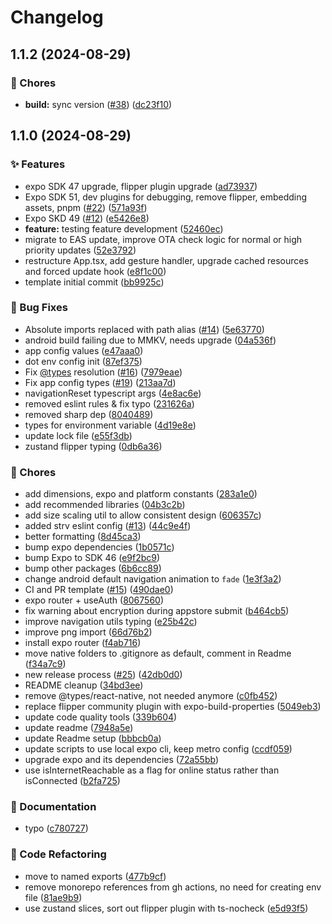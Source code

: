 # Changelog

## 1.1.2 (2024-08-29)

### 🔧 Chores

- **build:** sync version ([#38](https://github.com/strvcom/template-react-native-expo/issues/38)) ([dc23f10](https://github.com/strvcom/template-react-native-expo/commit/dc23f103b711bfcdb17cd767db4bb341c8cfcdba))

## 1.1.0 (2024-08-29)

### ✨ Features

- expo SDK 47 upgrade, flipper plugin upgrade ([ad73937](https://github.com/strvcom/template-react-native-expo/commit/ad7393795ceb4716001612f65be2d0a8830bc361))
- Expo SDK 51, dev plugins for debugging, remove flipper, embedding assets, pnpm ([#22](https://github.com/strvcom/template-react-native-expo/issues/22)) ([571a93f](https://github.com/strvcom/template-react-native-expo/commit/571a93f3b50f67089452b6876daf05c1a768fb5a))
- Expo SKD 49 ([#12](https://github.com/strvcom/template-react-native-expo/issues/12)) ([e5426e8](https://github.com/strvcom/template-react-native-expo/commit/e5426e85a1b3e72749d69dba8cb70315d5abc0c6))
- **feature:** testing feature development ([52460ec](https://github.com/strvcom/template-react-native-expo/commit/52460ec623233b7bcc995ba1e6a202432bf49058))
- migrate to EAS update, improve OTA check logic for normal or high priority updates ([52e3792](https://github.com/strvcom/template-react-native-expo/commit/52e3792d250bb43a66d0387d9144f831ed2d8192))
- restructure App.tsx, add gesture handler, upgrade cached resources and forced update hook ([e8f1c00](https://github.com/strvcom/template-react-native-expo/commit/e8f1c00413aeba591809e47863838022ebe9eb43))
- template initial commit ([bb9925c](https://github.com/strvcom/template-react-native-expo/commit/bb9925cc61f040497b5e81675eafb27089dd652a))

### 🐛 Bug Fixes

- Absolute imports replaced with path alias ([#14](https://github.com/strvcom/template-react-native-expo/issues/14)) ([5e63770](https://github.com/strvcom/template-react-native-expo/commit/5e6377029f5b2382ef0327fb35df7ea5414be3af))
- android build failing due to MMKV, needs upgrade ([04a536f](https://github.com/strvcom/template-react-native-expo/commit/04a536ff39ede36311c8e6010a27b5c0e04bcb72))
- app config values ([e47aaa0](https://github.com/strvcom/template-react-native-expo/commit/e47aaa02bc8da79bd2e6a0ff1ffd0ed1d03c1459))
- dot env config init ([87ef375](https://github.com/strvcom/template-react-native-expo/commit/87ef375f3a2992bb0fe17bf1ed5377586094b218))
- Fix [@types](https://github.com/types) resolution ([#16](https://github.com/strvcom/template-react-native-expo/issues/16)) ([7979eae](https://github.com/strvcom/template-react-native-expo/commit/7979eae20280ac2f09d36b338df2b7bd8e0186fb))
- Fix app config types ([#19](https://github.com/strvcom/template-react-native-expo/issues/19)) ([213aa7d](https://github.com/strvcom/template-react-native-expo/commit/213aa7de3b541d9ec32e07df4fb45b8a04b390fe))
- navigationReset typescript args ([4e8ac6e](https://github.com/strvcom/template-react-native-expo/commit/4e8ac6ee924ad0d35a89555482feb53ffaf2c716))
- removed eslint rules & fix typo ([231626a](https://github.com/strvcom/template-react-native-expo/commit/231626a8e9465cbcf84508fa187fc63d59c05ca0))
- removed sharp dep ([8040489](https://github.com/strvcom/template-react-native-expo/commit/8040489545e50f3e88934d4869c9b27ce2c88d22))
- types for environment variable ([4d19e8e](https://github.com/strvcom/template-react-native-expo/commit/4d19e8eff6ea47179180f8a775caf61e1acc681c))
- update lock file ([e55f3db](https://github.com/strvcom/template-react-native-expo/commit/e55f3dbb2afa5028cc1015464f7a64f669aea86c))
- zustand flipper typing ([0db6a36](https://github.com/strvcom/template-react-native-expo/commit/0db6a36f6a12d81e42f3823dbd847b1990e9de91))

### 🔧 Chores

- add dimensions, expo and platform constants ([283a1e0](https://github.com/strvcom/template-react-native-expo/commit/283a1e076138d9d74335c9b893a4f308b9d1cf27))
- add recommended libraries ([04b3c2b](https://github.com/strvcom/template-react-native-expo/commit/04b3c2bad308384de08cca8f05bd73b50c1cbb18))
- add size scaling util to allow consistent design ([606357c](https://github.com/strvcom/template-react-native-expo/commit/606357cac99391ab184d09031ad21c09b727a71f))
- added strv eslint config ([#13](https://github.com/strvcom/template-react-native-expo/issues/13)) ([44c9e4f](https://github.com/strvcom/template-react-native-expo/commit/44c9e4f3763aa2a64f47abe2b1c00089584f20b2))
- better formatting ([8d45ca3](https://github.com/strvcom/template-react-native-expo/commit/8d45ca320fe8fcdba9cf8164b3f5b84c464c2f7f))
- bump expo dependencies ([1b0571c](https://github.com/strvcom/template-react-native-expo/commit/1b0571c0fc2818e4be85bc596bc20b60dbc3b79b))
- bump Expo to SDK 46 ([e9f2bc9](https://github.com/strvcom/template-react-native-expo/commit/e9f2bc92bdfd33fe9ce0843d900dbaba2c3408e4))
- bump other packages ([6b6cc89](https://github.com/strvcom/template-react-native-expo/commit/6b6cc8962ae2451c368dadbafdc4c09e20410751))
- change android default navigation animation to `fade` ([1e3f3a2](https://github.com/strvcom/template-react-native-expo/commit/1e3f3a2c292a30091e6da73ed3d023a7dd1648fe))
- CI and PR template ([#15](https://github.com/strvcom/template-react-native-expo/issues/15)) ([490dae0](https://github.com/strvcom/template-react-native-expo/commit/490dae01581ae035071fa7f514612e1fe4c8ba65))
- expo router + useAuth ([8067560](https://github.com/strvcom/template-react-native-expo/commit/8067560506e87af9707162950ee37a5ec5bb3277))
- fix warning about encryption during appstore submit ([b464cb5](https://github.com/strvcom/template-react-native-expo/commit/b464cb50d3e4e39b1a7d05471c515295e7f94612))
- improve navigation utils typing ([e25b42c](https://github.com/strvcom/template-react-native-expo/commit/e25b42c2473934a0a86ededff0f4f71d10e780b8))
- improve png import ([66d76b2](https://github.com/strvcom/template-react-native-expo/commit/66d76b238f3be9834f0bb0d2cf14df216b52db1f))
- install expo router ([f4ab716](https://github.com/strvcom/template-react-native-expo/commit/f4ab7165fce093be24482b5caf6a7f92b03a489b))
- move native folders to .gitignore as default, comment in Readme ([f34a7c9](https://github.com/strvcom/template-react-native-expo/commit/f34a7c91e3b73baa8000e6d7afddbc06102d414e))
- new release process ([#25](https://github.com/strvcom/template-react-native-expo/issues/25)) ([42db0d0](https://github.com/strvcom/template-react-native-expo/commit/42db0d050b9e03df3980d1c3089979b33538a384))
- README cleanup ([34bd3ee](https://github.com/strvcom/template-react-native-expo/commit/34bd3ee989f3a18e2572c06c14f7e3668d1694bd))
- remove @types/react-native, not needed anymore ([c0fb452](https://github.com/strvcom/template-react-native-expo/commit/c0fb4525d15137a3822c1e083587f6e322005148))
- replace flipper community plugin with expo-build-properties ([5049eb3](https://github.com/strvcom/template-react-native-expo/commit/5049eb382236cb96c25614c1af5ad29e940ea0fc))
- update code quality tools ([339b604](https://github.com/strvcom/template-react-native-expo/commit/339b60459148e64189ec4bfedaddd3e4f1ea3ee9))
- update readme ([7948a5e](https://github.com/strvcom/template-react-native-expo/commit/7948a5e7c332e11b8ed70af83caf1e60a3493fa9))
- update Readme setup ([bbbcb0a](https://github.com/strvcom/template-react-native-expo/commit/bbbcb0ab82acf09700b896b76d66e4fb22555430))
- update scripts to use local expo cli, keep metro config ([ccdf059](https://github.com/strvcom/template-react-native-expo/commit/ccdf059860dfb1f6dfb3eddf914961caf91134ae))
- upgrade expo and its dependencies ([72a55bb](https://github.com/strvcom/template-react-native-expo/commit/72a55bbe6476ce2879c19dbcc2c2d3469e45f4a4))
- use isInternetReachable as a flag for online status rather than isConnected ([b2fa725](https://github.com/strvcom/template-react-native-expo/commit/b2fa725a2f26cbf12b3e1049fb4fcf7e918fe029))

### 📄 Documentation

- typo ([c780727](https://github.com/strvcom/template-react-native-expo/commit/c7807270992eeb884a45272274d8322fd605914b))

### 💅 Code Refactoring

- move to named exports ([477b9cf](https://github.com/strvcom/template-react-native-expo/commit/477b9cf62d840bb615d741a81e5da6b2b2b85437))
- remove monorepo references from gh actions, no need for creating env file ([81ae9b9](https://github.com/strvcom/template-react-native-expo/commit/81ae9b9e99652a16e063d5d614655e330113cf28))
- use zustand slices, sort out flipper plugin with ts-nocheck ([e5d93f5](https://github.com/strvcom/template-react-native-expo/commit/e5d93f5cebaac3a3a99b27af6818d0e2eef93716))
